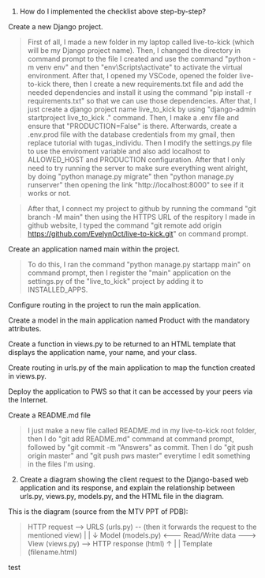1) How do I implemented the checklist above step-by-step?

Create a new Django project.
> First of all, I made a new folder in my laptop called live-to-kick (which will be my Django project name). Then, I changed the directory in command prompt to the file I created and use the command "python -m venv env" and then "env\Scripts\activate" to activate the virtual environment. After that, I opened my VSCode, opened the folder live-to-kick there, then I create a new requirements.txt file and add the needed dependencies and install it using the command "pip install -r requirements.txt" so that we can use those dependencies. After that, I just create a django project name live_to_kick by using "django-admin startproject live_to_kick ." command. Then, I make a .env file and ensure that "PRODUCTION=False" is there. Afterwards, create a .env.prod file with the database credentials from my gmail, then replace tutorial with tugas_individu. Then I modify the settings.py file to use the enviroment variable and also add localhost to ALLOWED_HOST and PRODUCTION configuration. After that I only need to try running the server to make sure everything went alright, by doing "python manage.py migrate" then "python manage.py runserver" then opening the link "http://localhost:8000" to see if it works or not.

> After that, I connect my project to github by running the command "git branch -M main" then using the HTTPS URL of the respitory I made in github website, I typed the command "git remote add origin https://github.com/EvelynOct/live-to-kick.git" on command prompt. 

Create an application named main within the project.
> To do this, I ran the command "python manage.py startapp main" on command prompt, then I register the "main" application on the settings.py of the "live_to_kick" project by adding it to INSTALLED_APPS.

Configure routing in the project to run the main application.


Create a model in the main application named Product with the mandatory attributes.

Create a function in views.py to be returned to an HTML template that displays the application name, your name, and your class.


Create routing in urls.py of the main application to map the function created in views.py.

Deploy the application to PWS so that it can be accessed by your peers via the Internet.

Create a README.md file
> I just make a new file called README.md in my live-to-kick root folder, then I do "git add README.md" command at command prompt, followed by "git commit -m "Answers" as commit. Then I do "git push origin master" and "git push pws master" everytime I edit something in the files I'm using.

2) Create a diagram showing the client request to the Django-based web application and its response, and explain the relationship between urls.py, views.py, models.py, and the HTML file in the diagram.

This is the diagram (source from the MTV PPT of PDB):
> HTTP request --> URLS (urls.py) -- (then it forwards the request to the mentioned view)
>                                                    |
>                                                    |
>                                                    ↓
> Model (models.py) <--- Read/Write data --->  View (views.py) --> HTTP response (html)
>                                                    ↑
>                                                    |
>                                                    |
>                                            Template (filename.html)


test


